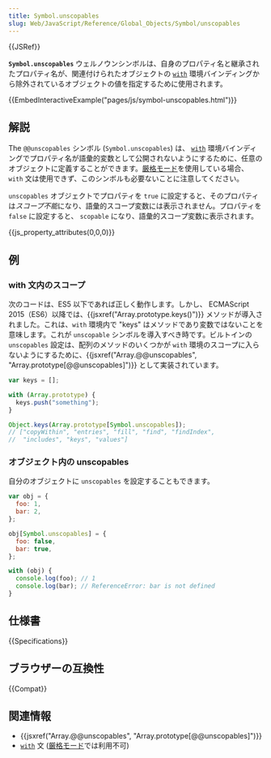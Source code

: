 ```yaml
---
title: Symbol.unscopables
slug: Web/JavaScript/Reference/Global_Objects/Symbol/unscopables
---
```


{{JSRef}}

**`Symbol.unscopables`** ウェルノウンシンボルは、自身のプロパティ名と継承されたプロパティ名が、関連付けられたオブジェクトの [`with`](/ja/docs/Web/JavaScript/Reference/Statements/with) 環境バインディングから除外されているオブジェクトの値を指定するために使用されます。

{{EmbedInteractiveExample("pages/js/symbol-unscopables.html")}}

## 解説

The `@@unscopables` シンボル (`Symbol.unscopables`) は、 [`with`](/ja/docs/Web/JavaScript/Reference/Statements/with) 環境バインディングでプロパティ名が語彙的変数として公開されないようにするために、任意のオブジェクトに定義することができます。[厳格モード](/ja/docs/Web/JavaScript/Reference/Strict_mode)を使用している場合、 `with` 文は使用できず、このシンボルも必要ないことに注意してください。

`unscopables` オブジェクトでプロパティを `true` に設定すると、そのプロパティは*スコープ不能*になり、語彙的スコープ変数には表示されません。プロパティを `false` に設定すると、 `scopable` になり、語彙的スコープ変数に表示されます。

{{js_property_attributes(0,0,0)}}

## 例

### with 文内のスコープ

次のコードは、ES5 以下であれば正しく動作します。しかし、 ECMAScript 2015（ES6）以降では、{{jsxref("Array.prototype.keys()")}} メソッドが導入されました。これは、`with` 環境内で "keys" はメソッドであり変数ではないことを意味します。これが `unscopable` シンボルを導入すべき時です。ビルトインの `unscopables` 設定は、配列のメソッドのいくつかが `with` 環境のスコープに入らないようにするために、{{jsxref("Array.@@unscopables", "Array.prototype[@@unscopables]")}} として実装されています。

```js
var keys = [];

with (Array.prototype) {
  keys.push("something");
}

Object.keys(Array.prototype[Symbol.unscopables]);
// ["copyWithin", "entries", "fill", "find", "findIndex",
//  "includes", "keys", "values"]
```

### オブジェクト内の unscopables

自分のオブジェクトに `unscopables` を設定することもできます。

```js
var obj = {
  foo: 1,
  bar: 2,
};

obj[Symbol.unscopables] = {
  foo: false,
  bar: true,
};

with (obj) {
  console.log(foo); // 1
  console.log(bar); // ReferenceError: bar is not defined
}
```

## 仕様書

{{Specifications}}

## ブラウザーの互換性

{{Compat}}

## 関連情報

- {{jsxref("Array.@@unscopables", "Array.prototype[@@unscopables]")}}
- [`with`](/ja/docs/Web/JavaScript/Reference/Statements/with) 文 ([厳格モード](/ja/docs/Web/JavaScript/Reference/Strict_mode)では利用不可)
